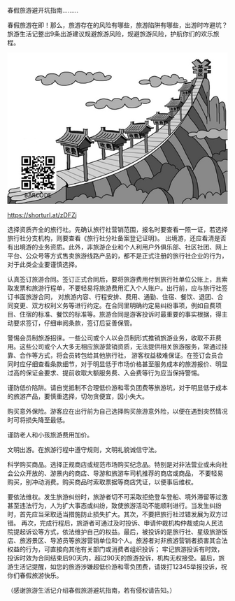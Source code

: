 春假旅游避开坑指南.........


春假旅游在即！那么，旅游存在的风险有哪些，旅游陷阱有哪些，出游时咋避坑？旅游生活记整出9条出游建议规避旅游风险，规避旅游风险，护航你们的欢乐旅程。


![春假旅游避开坑指南](https://github.com/ywangnccu/ywang/blob/main/images/SPRING_BREAK__AVOID_FEE_PITFALLS.jpg)

https://shorturl.at/zDFZj


选择资质齐全的旅行社。先确认旅行社营销范围，报名时要查看一照一证，若选择旅行社分支机构，则要查看《旅行社分社备案登记证明》。
出境游，还应看清是否有出境游的业务资质。此外，非旅游企业和个人利用户外俱乐部、社区社团、网上平台、公众号等方式售卖旅游线路产品的，都不是正式注册的旅行社企业的行为，对于此类企业要谨慎选择。

认真签订旅游合同。签订正式合同后，要将旅游费用付到旅行社单位公账上，且索取发票和旅游行程单，不要轻易将旅游费用汇入个人账户。出行前，应与旅行社签订书面旅游合同，
对旅游内容、行程安排、费用、通勤、住宿、餐饮、退团、合同变更、双方权利义务等进行约定。在合同里明确约定易纠纷事项，例如自费项目、住宿的标准、餐饮的标准等。旅游合同是游客投诉时最重要的事实根据，得主动要求签订，仔细审阅条款，签订后妥善保管。

警惕会员制旅游招徕。一些公司或个人以会员制形式推销旅游业务，收取不菲费用。这些公司或个人大多无相应旅游营销资质，无法提供相关旅游服务，常通过挂靠、合作等方式，将会员转包给其他旅行社，
游客权益极难保证。在签订会员合同时应仔细查看条款细节，对于明显低于市场价格甚至服务成本的旅游报价、明显过高的保证金要求、提前收取大额服务费、入会费等行为应当保持警惕。

谨防低价陷阱。请自觉抵制不合理低价游和零负团费等旅游坑，对于明显低于成本的旅游产品，要慎重选择，切勿贪便宜，因小失大。

购买意外保险。游客应在出行前为自己选择购买旅游意外险，以便在遇到突然情况时可将损失降至最低。

谨防老人和小孩旅游费用加价。

文明出游。在旅游行程中遵守规则，文明礼貌诚信守法。

科学购买商品。选择正规商店或规范市场购买纪念品。特别是对非法营业或未向社会公众开放的、游景内的商店、导游和旅游车司机推荐的商店或商品，
不要轻易购买，别冲动消费。购买商品时索取票据等商店凭证，以便事后维权。

要依法维权。发生旅游纠纷时，旅游者切不可采取拒绝登车登船、境外滞留等过激甚至违法行为，人为扩大事态或纠纷，致使旅游活动不能顺利进行。当发生纠纷时，首先应当采取适当措施防止损失扩大。其次，不要把旅行社过错发展为双方过错。
再次，完成行程后，旅游者可通过及时投诉、申请仲裁机构仲裁或向人民法院提起诉讼等方式，依法维护自己的权益。最后，被投诉的是旅行社、星级旅游饭店、旅游景区、导游员等旅游营销单位和个人。旅游者对非旅游营销者损害其合法权益的行为，可直接向其他有关部门或消费者组织投诉；
牢记旅游投诉有时效，投诉时效为合同结束后90天内，超过90天的旅游投诉，机构无权接受。最后，旅游生活记提醒，如您的旅游涉嫌超低价游和零负团费，请拨打12345举报投诉，祝你们春假旅游快乐。


（感谢旅游生活记介绍春假旅游避坑指南，若有侵权请告知。）
